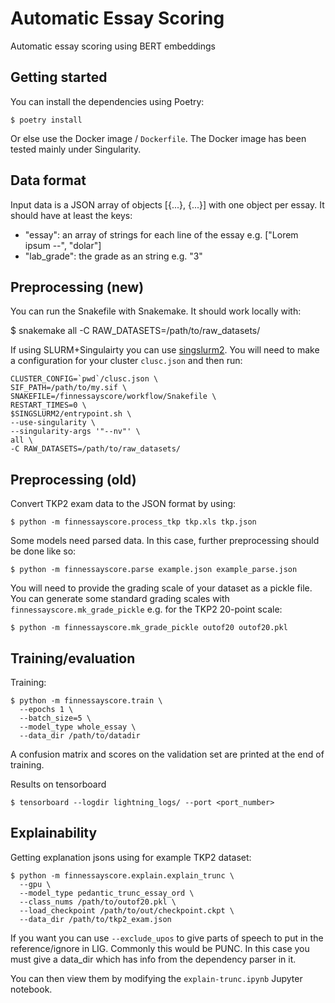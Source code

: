 # Automatic Essay Scoring

Automatic essay scoring using BERT embeddings

## Getting started

You can install the dependencies using Poetry:

    $ poetry install

Or else use the Docker image / `Dockerfile`. The Docker image has been tested
mainly under Singularity.

## Data format

Input data is a JSON array of objects [{...}, {...}] with one object per essay.
It should have at least the keys:

 * "essay": an array of strings for each line of the essay e.g. ["Lorem ipsum --", "dolar"]
 * "lab_grade": the grade as an string e.g. "3"

## Preprocessing (new)

You can run the Snakefile with Snakemake. It should work locally with:

  $ snakemake all -C RAW_DATASETS=/path/to/raw_datasets/

If using SLURM+Singulairty you can use
[singslurm2](https://github.com/frankier/singslurm2). You will need to make
a configuration for your cluster `clusc.json` and then run:

```
CLUSTER_CONFIG=`pwd`/clusc.json \
SIF_PATH=/path/to/my.sif \
SNAKEFILE=/finnessayscore/workflow/Snakefile \
RESTART_TIMES=0 \
$SINGSLURM2/entrypoint.sh \
--use-singularity \
--singularity-args '"--nv"' \
all \
-C RAW_DATASETS=/path/to/raw_datasets/
```

## Preprocessing (old)

Convert TKP2 exam data to the JSON format by using:

    $ python -m finnessayscore.process_tkp tkp.xls tkp.json

Some models need parsed data. In this case, further preprocessing should be
done like so:

    $ python -m finnessayscore.parse example.json example_parse.json

You will need to provide the grading scale of your dataset as a pickle file.
You can generate some standard grading scales with
`finnessayscore.mk_grade_pickle` e.g. for the TKP2 20-point scale:

    $ python -m finnessayscore.mk_grade_pickle outof20 outof20.pkl

## Training/evaluation

Training:

    $ python -m finnessayscore.train \
      --epochs 1 \
      --batch_size=5 \
      --model_type whole_essay \
      --data_dir /path/to/datadir

A confusion matrix and scores on the validation set are printed at the end of
training.

Results on tensorboard

    $ tensorboard --logdir lightning_logs/ --port <port_number>


## Explainability

Getting explanation jsons using for example TKP2 dataset:

    $ python -m finnessayscore.explain.explain_trunc \
      --gpu \
      --model_type pedantic_trunc_essay_ord \
      --class_nums /path/to/outof20.pkl \
      --load_checkpoint /path/to/out/checkpoint.ckpt \
      --data_dir /path/to/tkp2_exam.json

If you want you can use `--exclude_upos` to give parts of speech to put in the
reference/ignore in LIG. Commonly this would be PUNC. In this case you must
give a data_dir which has info from the dependency parser in it.

You can then view them by modifying the `explain-trunc.ipynb` Jupyter notebook.
